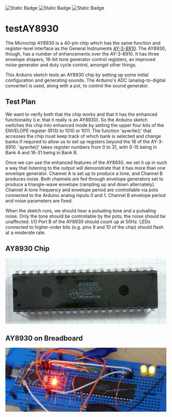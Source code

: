 ![Static Badge](https://img.shields.io/badge/MCU-ATmega328-green "MCU:ATmega328")
![Static Badge](https://img.shields.io/badge/BOARD-Arduino%20Nano-green "BOARD:Arduino Nano")
![Static Badge](https://img.shields.io/badge/PSG-AY8930-green "PSG:AY8930")

# testAY8930 #

The Microchip AY8930 is a 40-pin chip which has the same function and register-level interface as the General Instruments
[AY-3-8910](https://en.wikipedia.org/wiki/General_Instrument_AY-3-8910 "Wikipedia: General Instrument AY-3-8910").
The AY8930, though, has a number of enhancements over the AY-3-8910.
It has three envelope shapers, 16-bit tone generator control registers, an improved
noise generator and duty cycle control, amongst other things.

This Arduino sketch tests an AY8930 chip by setting up some initial configuration and generating sounds.
The Arduino's ADC (analog-to-digital converter) is used, along with a pot, to control the sound generator.

## Test Plan ##

We want to verify both that the chip works and that it has the
enhanced functionality (i.e. that it really is an AY8930).
So the Arduino sketch switches the chip into enhanced mode by setting the
upper four bits of the ENVELOPE register (R13) to 1010 or 1011.
The function 'aywrite()' that accesses the chip must keep track of
which bank is selected and change banks if required to allow us to set
up registers beyond the 16 of the AY-3-8910.
'aywrite()' takes register numbers from 0 to 31, with 0-15 being in
Bank A and 16-31 being in Bank B.

Once we can use the enhanced features of the AY8930, we set it up
in such a way that listening to the output will demonstrate that it
has more than one envelope generator.
Channel A is set up to produce a tone, and Channel B produces noise.
Both channels are fed through envelope generators set to produce a
triangle-wave envelope (rampling up and down alternately).
Channel A tone frequency and envelope period are controllable via
pots connected to the Arduino analog inputs 0 and 1.
Channel B envelope period and noise parameters are fixed.

When the sketch runs, we should hear a pulsating tone and a pulsating
noise.
Only the tone should be controllable by the pots; the noise should
be unaffected.
I/O Port B of the AY8930 should count up at 50Hz.
LEDs connected to higher-order bits (e.g. pins 9 and 10 of the chip)
should flash at a moderate rate.

## AY8930 Chip ##
![AY8930 chip](AY8930.jpg "AY8930 chip")

## AY8930 on Breadboard ##
![AY8930 rig](AY8930_rig.jpg "AY8930 rig")
